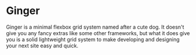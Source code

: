 # Ginger #
Ginger is a minimal flexbox grid system named after a cute dog. It doesn't give
you any fancy extras like some other frameworks, but what it does give you is a
solid lightweight grid system to make developing and designing your next site
easy and quick.
